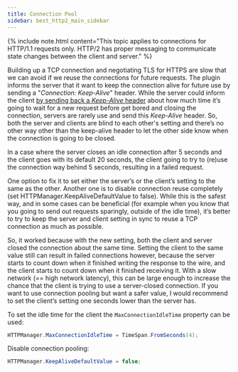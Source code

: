 ```yaml
---
title: Connection Pool
sidebar: best_http2_main_sidebar
---
```


{% include note.html content="This topic applies to connections for HTTP/1.1 requests only. HTTP/2 has proper messaging to communicate state changes between the client and server." %}

Building up a TCP connection and negotiating TLS for HTTPS are slow that we can avoid if we reuse the connections for future requests. The plugin informs the server that it want to keep the connection alive for future use by sending a "*Connection: Keep-Alive*" header. 
While the server could inform the client [by sending back a *Keep-Alive* header](https://tools.ietf.org/html/draft-thomson-hybi-http-timeout-03) about how much time it’s going to wait for a new request before get bored and closing the connection, 
servers are rarely use and send this *Keep-Alive* header. So, both the server and clients are blind to each other's setting and there’s no other way other than the keep-alive header to let the other side know when the connection is going to be closed.


In a case where the server closes an idle connection after 5 seconds and the client goes with its default 20 seconds, the client going to try to (re)use the connection way behind 5 seconds, resulting in a failed request. 

One option to fix it to set either the server’s or the client’s setting to the same as the other. 
Another one is to disable connection reuse completely (set HTTPManager.KeepAliveDefaultValue to false). While this is the safest way, and in some cases can be beneficial (for example when you know that you going to send out requests sparingly, outside of the idle time), 
it’s better to try to keep the server and client setting in sync to reuse a TCP connection as much as possible.

So, it worked because with the new setting, both the client and server closed the connection about the same time. Setting the client to the same value still can result in failed connections however, because the server starts to count down when it finished writing the response to the wire, 
and the client starts to count down when it finished receiving it. With a slow network (== high network latency), this can be large enough to increase the chance that the client is trying to use a server-closed connection. 
If you want to use connection pooling but want a safer value, I would recommend to set the client’s setting one seconds lower than the server has.

To set the idle time for the client the `MaxConnectionIdleTime` property can be used:

```csharp
HTTPManager.MaxConnectionIdleTime = TimeSpan.FromSeconds(4);
```

Disable connection pooling:
```csharp
HTTPManager.KeepAliveDefaultValue = false;
```